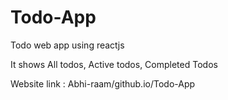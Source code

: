 # Todo-App
Todo web app using reactjs

It shows All todos, Active todos, Completed Todos

Website link : Abhi-raam/github.io/Todo-App
